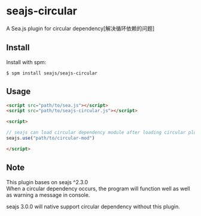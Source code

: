 seajs-circular
=========

A Sea.js plugin for circular dependency[解决循环依赖的问题]

Install
-------

Install with spm:

    $ spm install seajs/seajs-circular


Usage
-----

```html
<script src="path/to/sea.js"></script>
<script src="path/to/seajs-circular.js"></script>

<script>

// seajs can load circular dependency module after loading circular plugin.
seajs.use("path/to/circular-mod")

</script>
```

Note
-----

This plugin bases on seajs ^2.3.0
<br/>When a circular dependency occurs, the program will function well as well as warning a message in console.

seajs 3.0.0 will native support circular dependency without this plugin.